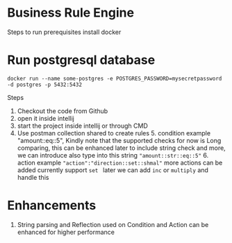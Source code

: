 # Business Rule Engine

Steps to run 
prerequisites install docker

# Run postgresql database
````
docker run --name some-postgres -e POSTGRES_PASSWORD=mysecretpassword -d postgres -p 5432:5432
````

Steps 
1. Checkout the code from Github
2. open it inside intellij
3. start the project inside intellij or through CMD
4. Use postman collection shared to create rules
   5. condition example "amount::eq::5", Kindly note that the supported checks for now is Long comparing, this can be enhanced later to 
      include string check and more, we can introduce also type into this string ```"amount::str::eq::5"```
   6. action example ```"action":"direction::set::shmal"``` more actions can be added currently support ```set ``` later we can add 
      ``inc`` or ``multiply`` and handle this


# Enhancements 
1. String parsing and Reflection used on Condition and Action can be enhanced for higher performance
